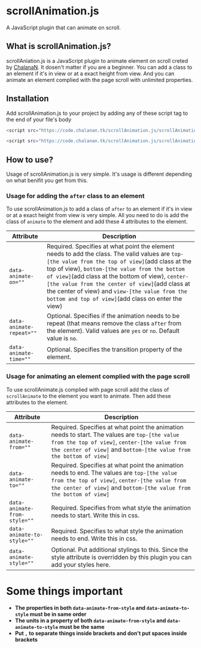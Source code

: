 # scrollAnimation.js
A JavaScript plugin that can animate on scroll.

## What is scrollAnimation.js?

scrollAniation.js is a JavaScript plugin to animate element on scroll creted by [ChalanaN]. It dosen't matter if you are a beginner. You can add a class to an element if it's in view or at a exact height from view. And you can animate an element complied with the page scroll with unlimited properties.

## Installation

Add scrollAnimation.js to your project by adding any of these script tag to the end of your file's body
```sh
<script src="https://code.chalanan.tk/scrollAnimation.js/scrollAnimation.js"></script>
```
```sh
<script src="https://code.chalanan.tk/scrollAnimation.js/scrollAnimation.min.js"></script>
```

## How to use?

Usage of scrollAnimation.js is very simple. It's usage is different depending on what benifit you get from this.

### Usage for adding the `after` class to an element

To use scrollAnimation.js to add a class of `after` to an element if it's in view or at a exact height from view is very simple. All you need to do is add the class of `animate` to the element and add these 4 attributes to the element.

| Attribute | Description |
| ------ | ------ |
| `data-animate-on=""` | Required. Specifies at what point the element needs to add the class. The valid values are `top-[the value from the top of view]`(add class at the top of view), `bottom-[the value from the bottom of view]`(add class at the bottom of view), `center-[the value from the center of view]`(add class at the center of view) and `view-[the value from the bottom and top of view]`(add class on enter the view) |
| `data-animate-repeat=""` | Optional. Specifies if the animation needs to be repeat (that means remove the class `after` from the element). Valid values are `yes` or `no`. Default value is `no`. |
| `data-animate-time=""` | Optional. Specifies the transition property of the element. |

### Usage for animating an element complied with the page scroll

To use scrollAnimate.js complied with page scroll add the class of `scrollAnimate` to the element you want to animate. Then add these attributes to the element.

| Attribute | Description |
| ------ | ------ |
| `data-animate-from=""` | Required. Specifies at what point the animation needs to start. The values are `top-[the value from the top of view]`, `center-[the value from the center of view]` and `bottom-[the value from the bottom of view]` |
| `data-animate-to=""` | Required. Specifies at what point the animation needs to end. The values are `top-[the value from the top of view]`, `center-[the value from the center of view]` and `bottom-[the value from the bottom of view]` |
| `data-animate-from-style=""` | Required. Specifies from what style the animation needs to start. Write this in css. |
| `data-animate-to-style=""` | Required. Specifies to what style the animation needs to end. Write this in css. |
| `data-animate-style=""` | Optional. Put additional stylings to this. Since the style attribute is overridden by this plugin you can add your styles here. |

# Some things important

- **The properties in both  `data-animate-from-style` and  `data-animate-to-style` must be in same order**
- **The units in a property of both  `data-animate-from-style` and  `data-animate-to-style` must be the same**
- **Put `,` to separate things inside brackets and don't put spaces inside brackets**

[ChalanaN]: <https://chalanan.tk>
